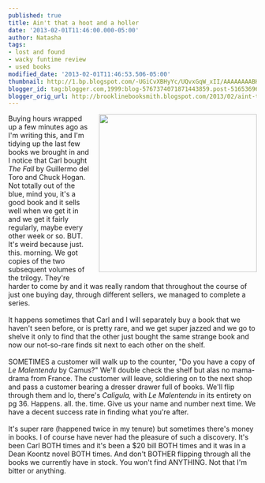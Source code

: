 ```yaml
---
published: true
title: Ain't that a hoot and a holler
date: '2013-02-01T11:46:00.000-05:00'
author: Natasha
tags:
- lost and found
- wacky funtime review
- used books
modified_date: '2013-02-01T11:46:53.506-05:00'
thumbnail: http://1.bp.blogspot.com/-UGiCvXBHyYc/UQvxGqW_xII/AAAAAAAABHY/aB-VtnnuZeg/s72-c/dalkey_ubc.jpg
blogger_id: tag:blogger.com,1999:blog-5767374071871443859.post-5165369683808487835
blogger_orig_url: http://brooklinebooksmith.blogspot.com/2013/02/aint-that-hoot-and-holler.html
---
```


<div class="separator" style="clear: both; text-align: center;"><a href="http://1.bp.blogspot.com/-UGiCvXBHyYc/UQvxGqW_xII/AAAAAAAABHY/aB-VtnnuZeg/s1600/dalkey_ubc.jpg" imageanchor="1" style="clear: right; float: right; margin-bottom: 1em; margin-left: 1em;"><img border="0" height="320" src="http://1.bp.blogspot.com/-UGiCvXBHyYc/UQvxGqW_xII/AAAAAAAABHY/aB-VtnnuZeg/s320/dalkey_ubc.jpg" width="320" /></a></div>Buying hours wrapped up a few minutes ago as I'm writing this, and I'm tidying up the last few books we brought in and I notice that Carl bought <i>The Fall </i>by Guillermo del Toro and Chuck Hogan. Not totally out of the blue, mind you, it's a good book and it sells well when we get it in and we get it fairly regularly, maybe every other week or so. BUT. It's weird because just. this. morning. We got copies of the two subsequent volumes of the trilogy. They're harder to come by and it was really random that throughout the course of just one buying day, through different sellers, we managed to complete a series.<br /><br />It happens sometimes that Carl and I will separately buy a book that we haven't seen before, or is pretty rare, and we get super jazzed and we go to shelve it only to find that the other just bought the same strange book and now our not-so-rare finds sit next to each other on the shelf.<br /><br />SOMETIMES a customer will walk up to the counter, "Do you have a copy of <i>Le Malentendu</i>&nbsp;by Camus?" We'll double check the shelf but alas no mama-drama from France. The customer will leave, soldiering on to the next shop and pass a customer bearing a dresser drawer full of books. We'll flip through them and lo, there's <i>Caligula,</i>&nbsp;with <i>Le Malentendu </i>in its entirety on pg 36. Happens. all. the. time. Give us your name and number next time. We have a decent success rate in finding what you're after.<br /><br />It's super rare (happened twice in my tenure) but sometimes there's money in books. I of course have never had the pleasure of such a discovery. It's been Carl BOTH times and it's been a $20 bill BOTH times and it was in a Dean Koontz novel BOTH times. And don't BOTHER flipping through all the books we currently have in stock. You won't find ANYTHING. Not that I'm bitter or anything.